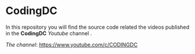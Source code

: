 # CodingDC

In this repository you will find the source code related the videos published in the **CodingDC** *Youtube* channel .

*The channel*: https://www.youtube.com/c/CODINGDC
